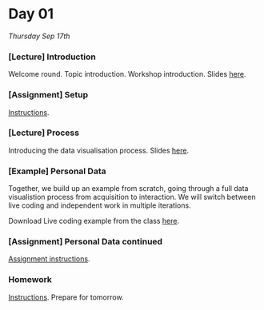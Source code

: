 # Day 01

*Thursday Sep 17th*

### [Lecture] Introduction
Welcome round. Topic introduction. Workshop introduction. Slides [here](Resources/01_Workshop_Introduction.pdf).

### [Assignment] Setup
[Instructions](Assignment_Setup.md).

### [Lecture] Process
Introducing the data visualisation process. Slides [here](Resources/02_Data_Vis_Process.pdf).

### [Example] Personal Data
Together, we build up an example from scratch, going through a full data visualistion process from acquisition to interaction. We will switch between live coding and independent work in multiple iterations.

Download Live coding example from the class [here](Resources/PersonalDataLiveCoding.unitypackage).

### [Assignment] Personal Data continued
[Assignment instructions](Assignment_Personal_Data_Continued.md).

### Homework
[Instructions](Homework01.md). Prepare for tomorrow.
